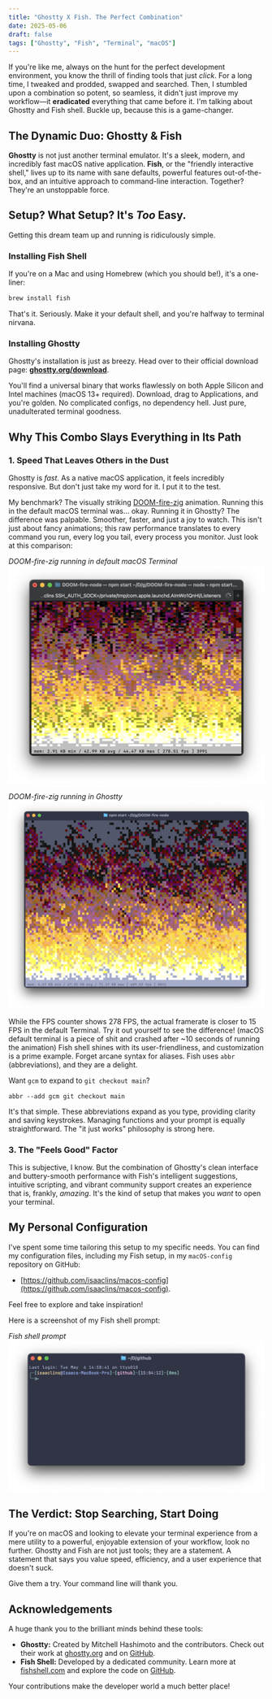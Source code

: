 ```yaml
---
title: "Ghostty X Fish. The Perfect Combination"
date: 2025-05-06
draft: false
tags: ["Ghostty", "Fish", "Terminal", "macOS"]
---
```


If you're like me, always on the hunt for the perfect development environment, you know the thrill of finding tools that just _click_. For a long time, I tweaked and prodded, swapped and searched. Then, I stumbled upon a combination so potent, so seamless, it didn't just improve my workflow—it **eradicated** everything that came before it. I'm talking about Ghostty and Fish shell. Buckle up, because this is a game-changer.

## The Dynamic Duo: Ghostty & Fish

**Ghostty** is not just another terminal emulator. It's a sleek, modern, and incredibly fast macOS native application. **Fish**, or the "friendly interactive shell," lives up to its name with sane defaults, powerful features out-of-the-box, and an intuitive approach to command-line interaction. Together? They're an unstoppable force.

## Setup? What Setup? It's _Too_ Easy.

Getting this dream team up and running is ridiculously simple.

### Installing Fish Shell

If you're on a Mac and using Homebrew (which you should be!), it's a one-liner:

```bash
brew install fish
```

That's it. Seriously. Make it your default shell, and you're halfway to terminal nirvana.

### Installing Ghostty

Ghostty's installation is just as breezy. Head over to their official download page: [__ghostty.org/download__](https://ghostty.org/download).

You'll find a universal binary that works flawlessly on both Apple Silicon and Intel machines (macOS 13+ required). Download, drag to Applications, and you're golden. No complicated configs, no dependency hell. Just pure, unadulterated terminal goodness.

## Why This Combo Slays Everything in Its Path

### 1. Speed That Leaves Others in the Dust

Ghostty is _fast_. As a native macOS application, it feels incredibly responsive. But don't just take my word for it. I put it to the test.

My benchmark? The visually striking [DOOM-fire-zig](https://github.com/const-void/DOOM-fire-zig) animation. Running this in the default macOS terminal was… okay. Running it in Ghostty? The difference was palpable. Smoother, faster, and just a joy to watch. This isn't just about fancy animations; this raw performance translates to every command you run, every log you tail, every process you monitor.
Just look at this comparison:

_DOOM-fire-zig running in default macOS Terminal_
![DOOM-fire-zig running in default macOS Terminal](/images/doom-fire-zig-default-terminal.png?raw=true)

_DOOM-fire-zig running in Ghostty_
![DOOM-fire-zig running in Ghostty](/images/doom-fire-zig-ghostty-terminal.png?raw=true)

While the FPS counter shows 278 FPS, the actual framerate is closer to 15 FPS in the default Terminal. Try it out yourself to see the difference!
(macOS default terminal is a piece of shit and crashed after ~10 seconds of running the animation)
Fish shell shines with its user-friendliness, and customization is a prime example. Forget arcane syntax for aliases. Fish uses `abbr` (abbreviations), and they are a delight.

Want `gcm` to expand to `git checkout main`?

```fish
abbr --add gcm git checkout main
```

It's that simple. These abbreviations expand as you type, providing clarity and saving keystrokes. Managing functions and your prompt is equally straightforward. The "it just works" philosophy is strong here.

### 3. The "Feels Good" Factor

This is subjective, I know. But the combination of Ghostty's clean interface and buttery-smooth performance with Fish's intelligent suggestions, intuitive scripting, and vibrant community support creates an experience that is, frankly, _amazing_. It's the kind of setup that makes you _want_ to open your terminal.

## My Personal Configuration

I've spent some time tailoring this setup to my specific needs. You can find my configuration files, including my Fish setup, in my `macOS-config` repository on GitHub:

- [https://github.com/isaaclins/macos-config](https://github.com/isaaclins/macos-config).

Feel free to explore and take inspiration!

Here is a screenshot of my Fish shell prompt:

_Fish shell prompt_
![Fish shell prompt](/images/fish-shell-prompt.png?raw=true)


## The Verdict: Stop Searching, Start Doing

If you're on macOS and looking to elevate your terminal experience from a mere utility to a powerful, enjoyable extension of your workflow, look no further. Ghostty and Fish are not just tools; they are a statement. A statement that says you value speed, efficiency, and a user experience that doesn't suck.

Give them a try. Your command line will thank you.

## Acknowledgements

A huge thank you to the brilliant minds behind these tools:

- **Ghostty:** Created by Mitchell Hashimoto and the contributors. Check out their work at [ghostty.org](https://ghostty.org) and on [GitHub](https://github.com/ghostty-org/ghostty).
- **Fish Shell:** Developed by a dedicated community. Learn more at [fishshell.com](https://fishshell.com) and explore the code on [GitHub](https://github.com/fish-shell/fish-shell).

Your contributions make the developer world a much better place!
